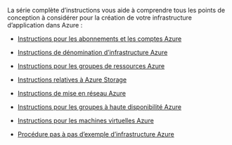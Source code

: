 La série complète d’instructions vous aide à comprendre tous les points de conception à considérer pour la création de votre infrastructure d’application dans Azure :

- [Instructions pour les abonnements et les comptes Azure](../articles/virtual-machines/virtual-machines-windows-infrastructure-subscription-accounts-guidelines.md)
- [Instructions de dénomination d’infrastructure Azure](../articles/virtual-machines/virtual-machines-windows-infrastructure-naming-guidelines.md)
- [Instructions pour les groupes de ressources Azure](../articles/virtual-machines/virtual-machines-windows-infrastructure-resource-groups-guidelines.md)
- [Instructions relatives à Azure Storage](../articles/virtual-machines/virtual-machines-windows-infrastructure-storage-solutions-guidelines.md)
- [Instructions de mise en réseau Azure](../articles/virtual-machines/virtual-machines-windows-infrastructure-networking-guidelines.md)
- [Instructions pour les groupes à haute disponibilité Azure](../articles/virtual-machines/virtual-machines-windows-infrastructure-availability-sets-guidelines.md)
- [Instructions pour les machines virtuelles Azure](../articles/virtual-machines/virtual-machines-windows-infrastructure-virtual-machine-guidelines.md)

- [Procédure pas à pas d’exemple d’infrastructure Azure](../articles/virtual-machines/virtual-machines-windows-infrastructure-example.md)

<!---HONumber=AcomDC_0706_2016-->